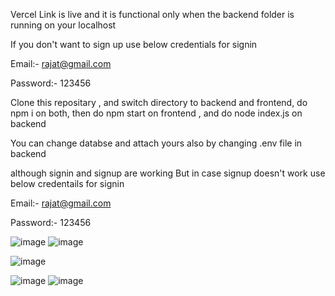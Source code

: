 Vercel Link is live and it is functional only when the backend folder is running on your localhost 




If you don't want to sign up use below credentials for signin

Email:- rajat@gmail.com

Password:- 123456

Clone this repositary ,
and switch directory to 
backend and frontend, 
 do npm i on both,
then do npm start on frontend ,
and do node index.js on backend 


You can change databse and attach yours also by changing .env file in backend 


although signin and signup are working But in case signup doesn't work use below credentails for signin

Email:- rajat@gmail.com

Password:- 123456

![image](https://github.com/Rajat-Rathaur/my-trip-mates-itinerary-planner/assets/142532314/be082f04-3dd4-4e5b-8042-90b534749635)
![image](https://github.com/Rajat-Rathaur/my-trip-mates-itinerary-planner/assets/142532314/ef431037-b488-47b9-9763-8b02006ab156)

![image](https://github.com/Rajat-Rathaur/my-trip-mates-itinerary-planner/assets/142532314/238f865b-ccb3-4922-a19d-6cddb33e7dda)

![image](https://github.com/Rajat-Rathaur/my-trip-mates-itinerary-planner/assets/142532314/8f23ec67-e5c8-456c-933c-b9c2a0980c9a)
![image](https://github.com/Rajat-Rathaur/my-trip-mates-itinerary-planner/assets/142532314/97649e4e-0e0b-42f3-8e9b-d3642df5c5eb)
